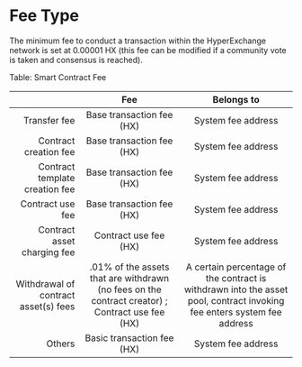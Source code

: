 # Fee Type

The minimum fee to conduct a transaction within the HyperExchange network is set at 0.00001 HX (this fee can be modified if a community vote is taken and consensus is reached).

Table: Smart Contract Fee

|           | Fee | Belongs to |
| ---------:|:----:|:---------:|
| Transfer fee   |Base transaction fee (HX)|System fee address|
| Contract creation fee     |Base transaction fee (HX)|System fee address|
| Contract template creation fee     |Base transaction fee (HX)|System fee address|
| Contract use fee|Base transaction fee (HX)|System fee address|
| Contract asset charging fee     | Contract use fee (HX) | System fee address|
| Withdrawal of contract asset(s) fees| .01% of the assets that are withdrawn (no fees on the contract creator) ; Contract use fee (HX)    | A certain percentage of the contract is withdrawn into the asset pool, contract invoking fee enters system fee address        |
| Others   | Basic transaction fee (HX)   | System fee address        |
